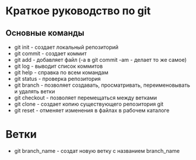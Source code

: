 # Краткое руководство по git
## Основные команды
* git init - создает локальный репозиторий
* git commit - создает коммит 
* git add - добавляет файл (-a в git commit -am - делает то же самое)
* git log - выводит список коммитов
* git help - справка по всем командам
* git status - проверка репозитория
* git branch  - позволяет создавать, просматривать, переименовывать и удалять ветки
* git checkout -  позволяет перемещаться между ветками 
* git clone -  создает копию существующего репозитория git
* git reset -  отменяет изменения в файлах в рабочем каталоге
# Ветки
* git branch_name - создат новую ветку с названием branch_name